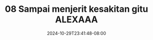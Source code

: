 --- 
title: "08 Sampai menjerit kesakitan gitu ALEXAAA"
description: "   video bokep 08 Sampai menjerit kesakitan gitu ALEXAAA   full vidio  "
date: 2024-10-29T23:41:48-08:00
file_code: "d92l0hh4l8pe"
draft: false
cover: "hw3l0zzb8v7s9qgj.jpg"
tags: ["Sampai", "menjerit", "kesakitan", "gitu", "ALEXAAA", "bokep-indo", "bokep-viral", "bokep-ig"]
length: 425
fld_id: "1235300"
foldername: "ALEXAAA KRISTI CHINDO"
categories: ["ALEXAAA KRISTI CHINDO"]
views: 118
---